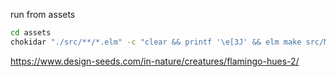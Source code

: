 
run from assets
```bash
cd assets
chokidar "./src/**/*.elm" -c "clear && printf '\e[3J' && elm make src/Main.elm --output=/dev/null" --initial
```

https://www.design-seeds.com/in-nature/creatures/flamingo-hues-2/
